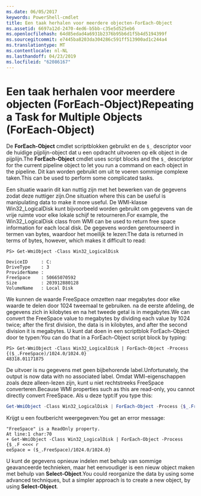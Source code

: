 ```yaml
---
ms.date: 06/05/2017
keywords: PowerShell-cmdlet
title: Een taak herhalen voor meerdere objecten-ForEach-Object
ms.assetid: 6697a12d-2470-4ed6-b5bb-c35e5d525eb6
ms.openlocfilehash: 64d85edad4a6931b2376b95b6d1f5b4d5194399f
ms.sourcegitcommit: e7445ba8203da304286c591ff513900ad1c244a4
ms.translationtype: MT
ms.contentlocale: nl-NL
ms.lasthandoff: 04/23/2019
ms.locfileid: "62086167"
---
```

# <a name="repeating-a-task-for-multiple-objects-foreach-object"></a><span data-ttu-id="c49db-103">Een taak herhalen voor meerdere objecten (ForEach-Object)</span><span class="sxs-lookup"><span data-stu-id="c49db-103">Repeating a Task for Multiple Objects (ForEach-Object)</span></span>

<span data-ttu-id="c49db-104">De **ForEach-Object** cmdlet scriptblokken gebruikt en de `$_` descriptor voor de huidige pijplijn-object dat u een opdracht uitvoeren op elk object in de pijplijn.</span><span class="sxs-lookup"><span data-stu-id="c49db-104">The **ForEach-Object** cmdlet uses script blocks and the `$_` descriptor for the current pipeline object to let you run a command on each object in the pipeline.</span></span> <span data-ttu-id="c49db-105">Dit kan worden gebruikt om uit te voeren sommige complexe taken.</span><span class="sxs-lookup"><span data-stu-id="c49db-105">This can be used to perform some complicated tasks.</span></span>

<span data-ttu-id="c49db-106">Een situatie waarin dit kan nuttig zijn met het bewerken van de gegevens zodat deze nuttiger zijn.</span><span class="sxs-lookup"><span data-stu-id="c49db-106">One situation where this can be useful is manipulating data to make it more useful.</span></span> <span data-ttu-id="c49db-107">De WMI-klasse Win32_LogicalDisk kunt bijvoorbeeld worden gebruikt om gegevens van de vrije ruimte voor elke lokale schijf te retourneren.</span><span class="sxs-lookup"><span data-stu-id="c49db-107">For example, the Win32_LogicalDisk class from WMI can be used to return free space information for each local disk.</span></span> <span data-ttu-id="c49db-108">De gegevens worden geretourneerd in termen van bytes, waardoor het moeilijk te lezen:</span><span class="sxs-lookup"><span data-stu-id="c49db-108">The data is returned in terms of bytes, however, which makes it difficult to read:</span></span>

```
PS> Get-WmiObject -Class Win32_LogicalDisk

DeviceID     : C:
DriveType    : 3
ProviderName :
FreeSpace    : 50665070592
Size         : 203912880128
VolumeName   : Local Disk
```

<span data-ttu-id="c49db-109">We kunnen de waarde FreeSpace omzetten naar megabytes door elke waarde te delen door 1024 tweemaal te gebruiken. na de eerste afdeling, de gegevens zich in kilobytes en na het tweede getal is in megabytes.</span><span class="sxs-lookup"><span data-stu-id="c49db-109">We can convert the FreeSpace value to megabytes by dividing each value by 1024 twice; after the first division, the data is in kilobytes, and after the second division it is megabytes.</span></span> <span data-ttu-id="c49db-110">U kunt dat doen in een scriptblok ForEach-Object door te typen:</span><span class="sxs-lookup"><span data-stu-id="c49db-110">You can do that in a ForEach-Object script block by typing:</span></span>

```
PS> Get-WmiObject -Class Win32_LogicalDisk | ForEach-Object -Process {($_.FreeSpace)/1024.0/1024.0}
48318.01171875
```

<span data-ttu-id="c49db-111">De uitvoer is nu gegevens met geen bijbehorende label.</span><span class="sxs-lookup"><span data-stu-id="c49db-111">Unfortunately, the output is now data with no associated label.</span></span> <span data-ttu-id="c49db-112">Omdat WMI-eigenschappen zoals deze alleen-lezen zijn, kunt u niet rechtstreeks FreeSpace converteren.</span><span class="sxs-lookup"><span data-stu-id="c49db-112">Because WMI properties such as this are read-only, you cannot directly convert FreeSpace.</span></span> <span data-ttu-id="c49db-113">Als u deze typt:</span><span class="sxs-lookup"><span data-stu-id="c49db-113">If you type this:</span></span>

```powershell
Get-WmiObject -Class Win32_LogicalDisk | ForEach-Object -Process {$_.FreeSpace = ($_.FreeSpace)/1024.0/1024.0}
```

<span data-ttu-id="c49db-114">Krijgt u een foutbericht weergegeven:</span><span class="sxs-lookup"><span data-stu-id="c49db-114">You get an error message:</span></span>

```output
"FreeSpace" is a ReadOnly property.
At line:1 char:70
+ Get-WmiObject -Class Win32_LogicalDisk | ForEach-Object -Process {$_.F <<<< r
eeSpace = ($_.FreeSpace)/1024.0/1024.0}
```

<span data-ttu-id="c49db-115">U kunt de gegevens opnieuw indelen met behulp van sommige geavanceerde technieken, maar het eenvoudiger is een nieuw object maken met behulp van **Select-Object**.</span><span class="sxs-lookup"><span data-stu-id="c49db-115">You could reorganize the data by using some advanced techniques, but a simpler approach is to create a new object, by using **Select-Object**.</span></span>